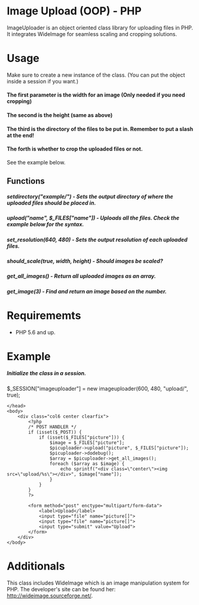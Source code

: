 # Image Upload (OOP) - PHP
ImageUploader is an object oriented class library for uploading files in PHP. It integrates WideImage for seamless scaling and cropping solutions.

# Usage
Make sure to create a new instance of the class. (You can put the object inside a session if you want.)
#### The first parameter is the width for an image (Only needed if you need cropping)
#### The second is the height (same as above)
#### The third is the directory of the files to be put in. Remember to put a slash at the end!
#### The forth is whether to crop the uploaded files or not.
See the example below.

## Functions
##### setdirectory("example/") - Sets the output directory of where the uploaded files should be placed in.
##### upload("name", $_FILES["name"]) - Uploads all the files. Check the example below for the syntax.
##### set_resolution(640, 480) - Sets the output resolution of each uploaded files.
##### should_scale(true, width, height) - Should images be scaled?
##### get_all_images() - Return all uploaded images as an array.
##### get_image(3) - Find and return an image based on the number.

# Requirememts
* PHP 5.6 and up.


# Example
##### Initialize the class in a session.
$_SESSION["imageuploader"] = new imageuploader(600, 480, "upload/", true);


<?php
session_start();
require_once "classes/imageuploader/imageuploader.php";
$_SESSION["imageuploader"] = new imageuploader(600, 480, "upload/");
$picuploader = $_SESSION["imageuploader"];
?>
<!doctype html>
<html>
    <head>
        <title>Upload test</title>
        <link rel="stylesheet" href="css/style.css">

    </head>
    <body>
        <div class="col6 center clearfix">
            <?php
            /* POST HANDLER */
            if (isset($_POST)) {
                if (isset($_FILES["picture"])) {
                    $image = $_FILES["picture"];
                    $picuploader->upload("picture", $_FILES["picture"]);
                    $picuploader->dodebug();
                    $array = $picuploader->get_all_images();
                    foreach ($array as $image) {
                        echo sprintf("<div class=\"center\"><img src=\"upload/%s\"></div>", $image["name"]);
                    }
                }
            }
            ?>

            <form method="post" enctype="multipart/form-data">
                <label>Upload</label>
                <input type="file" name="picture[]">
                <input type="file" name="picture[]">
                <input type="submit" value="Upload">
            </form>
        </div>
    </body>
</html>

# Additionals
This class includes WideImage which is an image manipulation system for PHP. The developer's site can be found her: http://wideimage.sourceforge.net/.
